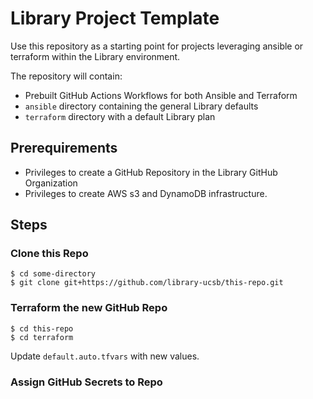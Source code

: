 # Library Project Template

Use this repository as a starting point for projects leveraging ansible or terraform within the Library environment.

The repository will contain:

- Prebuilt GitHub Actions Workflows for both Ansible and Terraform
- `ansible` directory containing the general Library defaults
- `terraform` directory with a default Library plan



## Prerequirements

- Privileges to create a GitHub Repository in the Library GitHub Organization
- Privileges to create AWS s3 and DynamoDB infrastructure.

## Steps

### Clone this Repo

```
$ cd some-directory
$ git clone git+https://github.com/library-ucsb/this-repo.git
```

### Terraform the new GitHub Repo

```
$ cd this-repo
$ cd terraform
```

Update `default.auto.tfvars` with new values.

### Assign GitHub Secrets to Repo